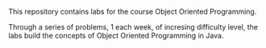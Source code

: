 This repository contains labs for the course Object Oriented Programming.

Through a series of problems, 1 each week, of incresing difficulty level, the labs build the concepts of Object Oriented Programming in Java.
